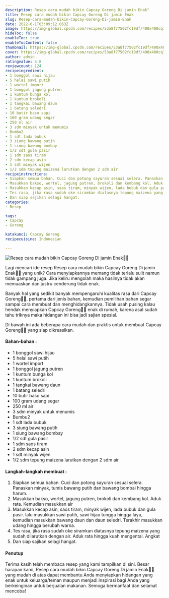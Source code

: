 ```yaml
---
description: Resep cara mudah bikin Capcay Goreng Di jamin Enak"
title: Resep cara mudah bikin Capcay Goreng Di jamin Enak
slug: Resep-cara-mudah-bikin-Capcay-Goreng-Di-jamin-Enak
date: 2022-6-1T03:09:12.063Z
image: https://img-global.cpcdn.com/recipes/53a8f77502fc19df/400x400cq70/photo.jpg
hideToc: false
enableToc: true
enableTocContent: false
thumbnail: https://img-global.cpcdn.com/recipes/53a8f77502fc19df/400x400cq70/photo.jpg
cover: https://img-global.cpcdn.com/recipes/53a8f77502fc19df/400x400cq70/photo.jpg
author: admin
ratingvalue: 4.8
reviewcount: 124
recipeingredient:
- 1 bonggol sawi hijau
- 5 helai sawi putih
- 1 wortel import
- 1 bonggol jagung putren
- 1 kuntum bunga kol
- 1 kuntum brokoli
- 1 tangkai bawang daun
- 1 batang seledri
- 10 butir baso sapi
- 100 gram udang segar
- 250 ml air
- 3 sdm minyak untuk menumis
- Bumbu2
- 1 sdt lada bubuk
- 3 siung bawang putih
- 1 siung bawang bombay
- 1/2 sdt gula pasir
- 1 sdm saos tiram
- 2 sdm kecap asin
- 1 sdt minyak wijen
- 1/2 sdm tepung maizena larutkan dengan 2 sdm air
recipeinstructions:
- Siapkan semua bahan. Cuci dan potong sayuran sesuai selera. Panaskan minyak, tumis bawang putih dan bawang bombai hingga harum.
- Masukkan bakso, wortel, jagung putren, brokoli dan kembang kol. Aduk rata. Kemudian masukkan air
- Masukkan kecap asin, saos tiram, minyak wijen, lada bubuk dan gula pasir. lalu masukkan sawi putih, sawi hijau tunggu hingga layu, kemudian masukkan bawang daun dan daun seledri. Terakhir masukkan udang hingga berubah warna.
- Tes rasa, jika rasa sudah oke siramkan diatasnya tepung maizena yang sudah dilarutkan dengan air. Aduk rata hingga kuah mengental. Angkat
- Dan siap sajikan selagi hangat.
categories:
- Resep

tags:
- Capcay
- Goreng

katakunci: Capcay Goreng
recipecuisine: Indonesian

---
```


![Resep cara mudah bikin Capcay Goreng Di jamin Enak👩‍🍳](https://img-global.cpcdn.com/recipes/53a8f77502fc19df/400x400cq70/photo.jpg)

Lagi mencari ide resep Resep cara mudah bikin Capcay Goreng Di jamin Enak👩‍🍳 yang unik? Cara menyiapkannya memang tidak terlalu sulit namun tidak gampang juga. Jika keliru mengolah maka hasilnya tidak akan memuaskan dan justru cenderung tidak enak.

Banyak hal yang sedikit banyak mempengaruhi kualitas rasa dari Capcay Goreng👩‍🍳, pertama dari jenis bahan, kemudian pemilihan bahan segar sampai cara membuat dan menghidangkannya. Tidak usah pusing kalau hendak menyiapkan Capcay Goreng👩‍🍳 enak di rumah, karena asal sudah tahu triknya maka hidangan ini bisa jadi sajian spesial.

Di bawah ini ada beberapa cara mudah dan praktis untuk membuat Capcay Goreng👩‍🍳 yang siap dikreasikan.

<!--inarticleads1-->

#### Bahan-bahan :

- 1 bonggol sawi hijau
- 5 helai sawi putih
- 1 wortel import
- 1 bonggol jagung putren
- 1 kuntum bunga kol
- 1 kuntum brokoli
- 1 tangkai bawang daun
- 1 batang seledri
- 10 butir baso sapi
- 100 gram udang segar
- 250 ml air
- 3 sdm minyak untuk menumis
- Bumbu2
- 1 sdt lada bubuk
- 3 siung bawang putih
- 1 siung bawang bombay
- 1/2 sdt gula pasir
- 1 sdm saos tiram
- 2 sdm kecap asin
- 1 sdt minyak wijen
- 1/2 sdm tepung maizena larutkan dengan 2 sdm air

<!--inarticleads2-->

#### Langkah-langkah membuat :

1. Siapkan semua bahan. Cuci dan potong sayuran sesuai selera. Panaskan minyak, tumis bawang putih dan bawang bombai hingga harum.
1. Masukkan bakso, wortel, jagung putren, brokoli dan kembang kol. Aduk rata. Kemudian masukkan air
1. Masukkan kecap asin, saos tiram, minyak wijen, lada bubuk dan gula pasir. lalu masukkan sawi putih, sawi hijau tunggu hingga layu, kemudian masukkan bawang daun dan daun seledri. Terakhir masukkan udang hingga berubah warna.
1. Tes rasa, jika rasa sudah oke siramkan diatasnya tepung maizena yang sudah dilarutkan dengan air. Aduk rata hingga kuah mengental. Angkat
1. Dan siap sajikan selagi hangat.

#### Penutup

Terima kasih telah membaca resep yang kami tampilkan di sini. Besar harapan kami, Resep cara mudah bikin Capcay Goreng Di jamin Enak👩‍🍳 yang mudah di atas dapat membantu Anda menyiapkan hidangan yang enak untuk keluarga/teman maupun menjadi inspirasi bagi Anda yang berkeinginan untuk berjualan makanan. Semoga bermanfaat dan selamat mencoba!